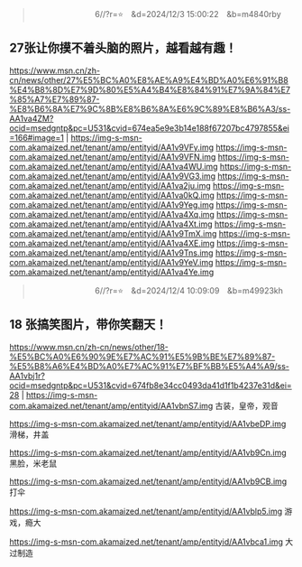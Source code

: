 
>　　　　　　　　6//?r=⭐　&d=2024/12/3 15:00:22　&b=m4840rby
## 27张让你摸不着头脑的照片，越看越有趣！
https://www.msn.cn/zh-cn/news/other/27%E5%BC%A0%E8%AE%A9%E4%BD%A0%E6%91%B8%E4%B8%8D%E7%9D%80%E5%A4%B4%E8%84%91%E7%9A%84%E7%85%A7%E7%89%87-%E8%B6%8A%E7%9C%8B%E8%B6%8A%E6%9C%89%E8%B6%A3/ss-AA1va4ZM?ocid=msedgntp&pc=U531&cvid=674ea5e9e3b14e188f67207bc4797855&ei=166#image=1
|
https://img-s-msn-com.akamaized.net/tenant/amp/entityid/AA1v9VFy.img
https://img-s-msn-com.akamaized.net/tenant/amp/entityid/AA1v9VFN.img
https://img-s-msn-com.akamaized.net/tenant/amp/entityid/AA1va4WU.img
https://img-s-msn-com.akamaized.net/tenant/amp/entityid/AA1v9VG3.img
https://img-s-msn-com.akamaized.net/tenant/amp/entityid/AA1va2ju.img
https://img-s-msn-com.akamaized.net/tenant/amp/entityid/AA1va0kQ.img
https://img-s-msn-com.akamaized.net/tenant/amp/entityid/AA1v9Yeg.img
https://img-s-msn-com.akamaized.net/tenant/amp/entityid/AA1va4Xq.img
https://img-s-msn-com.akamaized.net/tenant/amp/entityid/AA1va4Xt.img
https://img-s-msn-com.akamaized.net/tenant/amp/entityid/AA1v9TmX.img
https://img-s-msn-com.akamaized.net/tenant/amp/entityid/AA1va4XE.img
https://img-s-msn-com.akamaized.net/tenant/amp/entityid/AA1v9Tns.img
https://img-s-msn-com.akamaized.net/tenant/amp/entityid/AA1v9YeV.img
https://img-s-msn-com.akamaized.net/tenant/amp/entityid/AA1va4Ye.img

>　　　　　　　　6//?r=⭐　&d=2024/12/4 10:09:09　&b=m49923kh
## 18 张搞笑图片，带你笑翻天！
https://www.msn.cn/zh-cn/news/other/18-%E5%BC%A0%E6%90%9E%E7%AC%91%E5%9B%BE%E7%89%87-%E5%B8%A6%E4%BD%A0%E7%AC%91%E7%BF%BB%E5%A4%A9/ss-AA1vbj1r?ocid=msedgntp&pc=U531&cvid=674fb8e34cc0493da41d1f1b4237e31d&ei=28
|
https://img-s-msn-com.akamaized.net/tenant/amp/entityid/AA1vbnS7.img
古装，皇帝，观音

https://img-s-msn-com.akamaized.net/tenant/amp/entityid/AA1vbeDP.img
滑梯，井盖

https://img-s-msn-com.akamaized.net/tenant/amp/entityid/AA1vb9Cn.img
黑脸，米老鼠

https://img-s-msn-com.akamaized.net/tenant/amp/entityid/AA1vb9CB.img
打伞

https://img-s-msn-com.akamaized.net/tenant/amp/entityid/AA1vblp5.img
游戏，瘾大

https://img-s-msn-com.akamaized.net/tenant/amp/entityid/AA1vbca1.img
大过制造
